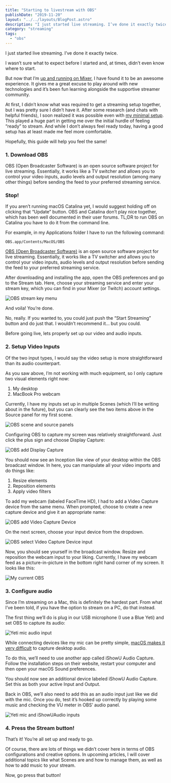 ```yaml
---
title: "Starting to livestream with OBS"
publishDate: "2019-11-20"
layout: "../../layouts/BlogPost.astro"
description: "I just started live streaming. I’ve done it exactly twice. I wasn’t sure what to expect before I started and, at times, didn’t even know where to start."
category: "streaming"
tags:
  - "obs"
---
```


I just started live streaming. I’ve done it exactly twice.

I wasn’t sure what to expect before I started and, at times, didn’t even know where to start.

But now that I’m [up and running on Mixer](https://mixer.com/ryanharris), I have found it to be an awesome experience. It gives me a great excuse to play around with new technologies and it’s been fun learning alongside the supportive streamer community.

At first, I didn’t know what was required to get a streaming setup together, but I was pretty sure I didn’t have it. After some research (and chats with helpful friends), I soon realized it was possible even with [my minimal setup](https://ryanharris.dev/uses/). This played a huge part in getting me over the initial hurdle of feeling “ready” to stream. And while I don’t always feel ready today, having a good setup has at least made me feel more comfortable.

Hopefully, this guide will help you feel the same!

### 1. Download OBS

OBS (Open Broadcaster Software) is an open source software project for live streaming. Essentially, it works like a TV switcher and allows you to control your video inputs, audio levels and output resolution (among many other things) before sending the feed to your preferred streaming service.

### Stop!

If you aren’t running macOS Catalina yet, I would suggest holding off on clicking that “Update” button. OBS and Catalina don’t play nice together, which has been well documented in their user forums. TL;DR to run OBS on Catalina you have to do it from the command line.

For example, in my Applications folder I have to run the following command:

```
OBS.app/Contents/MacOS/OBS
```

[OBS (Open Broadcaster Software)](https://obsproject.com/) is an open source software project for live streaming. Essentially, it works like a TV switcher and allows you to control your video inputs, audio levels and output resolution before sending the feed to your preferred streaming service.

After downloading and installing the app, open the OBS preferences and go to the Stream tab. Here, choose your streaming service and enter your stream key, which you can find in your Mixer (or Twitch) account settings.

![OBS stream key menu](/assets/going-live-with-obs/01-stream-key-menu.png)

And voila! You’re done.

No, really. If you wanted to, you could just push the “Start Streaming” button and do just that. I wouldn’t recommend it… but you could.

Before going live, lets properly set up our video and audio inputs.

### 2. Setup Video Inputs

Of the two input types, I would say the video setup is more straightforward than its audio counterpart.

As you saw above, I’m not working with much equipment, so I only capture two visual elements right now:

1. My desktop
2. MacBook Pro webcam

Currently, I have my inputs set up in multiple Scenes (which I’ll be writing about in the future), but you can clearly see the two items above in the Source panel for my first scene.

![OBS scene and source panels](/assets/going-live-with-obs/02-scenes-and-sources.png)

Configuring OBS to capture my screen was relatively straightforward. Just click the plus sign and choose Display Capture:

![OBS add Display Capture](/assets/going-live-with-obs/03-display-capture.png)

You should now see an Inception like view of your desktop within the OBS broadcast window. In here, you can manipulate all your video imports and do things like:

1. Resize elements
2. Reposition elements
3. Apply video filters

To add my webcam (labeled FaceTime HD), I had to add a Video Capture device from the same menu. When prompted, choose to create a new capture device and give it an appropriate name:

![OBS add Video Capture Device](/assets/going-live-with-obs/04-video-capture-device.png)

On the next screen, choose your input device from the dropdown.

![OBS select Video Capture Device input](/assets/going-live-with-obs/05-video-device-dropdown.png)

Now, you should see yourself in the broadcast window. Resize and reposition the webcam input to your liking. Currently, I have my webcam feed as a picture-in-picture in the bottom right hand corner of my screen. It looks like this:

![My current OBS](/assets/going-live-with-obs/06-my-current-setup.png)

### 3. Configure audio

Since I’m streaming on a Mac, this is definitely the hardest part. From what I’ve been told, if you have the option to stream on a PC, do that instead.

The first thing we’ll do is plug in our USB microphone (I use a Blue Yeti) and set OBS to capture its audio:

![Yeti mic audio input](/assets/going-live-with-obs/07-yeti-mic.png)

While connecting devices like my mic can be pretty simple, [macOS makes it very difficult](https://lofi-gaming.org.uk/blog/2016/09/17/capture-mac-desktop-audio-obs/) to capture desktop audio.

To do this, we’ll need to use another app called iShowU Audio Capture. Follow the installation steps on their website, restart your computer and then open your macOS Sound preferences.

You should now see an additional device labeled iShowU Audio Capture. Set this as both your active Input and Output.

Back in OBS, we’ll also need to add this as an audio input just like we did with the mic. Once you do, test it’s hooked up correctly by playing some music and checking the VU meter in OBS’ audio panel.

![Yeti mic and iShowUAudio inputs](/assets/going-live-with-obs/08-yeti-and-ishowu-audio.png)

### 4. Press the Stream button!

That’s it! You’re all set up and ready to go.

Of course, there are lots of things we didn’t cover here in terms of OBS configurations and creative options. In upcoming articles, I will cover additional topics like what Scenes are and how to manage them, as well as how to add music to your stream.

Now, go press that button!
